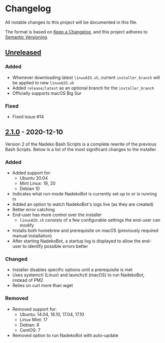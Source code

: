 # Changelog

All notable changes to this project will be documented in this file.

The format is based on [Keep a Changelog](https://keepachangelog.com/en/1.0.0/), and this project adheres to [Semantic Versioning](https://semver.org/spec/v2.0.0.html).

## [Unreleased]

### Added

- Whenever downloading latest `linuxAIO.sh`, current `installer_branch` will be applied to new `linuxAIO.sh`
- Added `release/latest` as an optional branch for the `installer_branch`
- Officially supports macOS Big Sur

### Fixed

- Fixed issue #14 

## [2.1.0] - 2020-12-10

Version 2 of the Nadeko Bash Scripts is a complete rewrite of the previous Bash Scripts. Below is a list of the most significant changes to the installer.

### Added

- Added support for:
    - Ubuntu 20.04
    - Mint Linux: 19, 20
    - Debian 10
- Indicates what run-mode NadekoBot is currently set up to or is running in
- Added an option to watch NadekoBot's logs live (as they are created)
- Better error catching
- End-user has more control over the installer
    - `linuxAIO.sh` consists of a few configurable settings the end-user can modify
- Installs both homebrew and prerequisite on macOS (previously required manual installation)
- After starting NadekoBot, a startup log is displayed to allow the end-user to identify possible errors better

### Changed

- Installer disables specific options until a prerequisite is met
- Uses systemctl (Linux) and launchctl (macOS) to run NadekoBot, instead of PM2
- Relies on curl more than wget

### Removed

- Removed support for:
    - Ubuntu: 14.04, 16.10, 17.04, 17.10
    - Linux Mint: 17
    - Debian: 8
    - CentOS: 7
- Removed option to run NadekoBot with auto-update

[Unreleased]: https://github.com/StrangeRanger/NadekoBot-BashScript/compare/v2.1.0...HEAD
[2.1.0]: https://github.com/StrangeRanger/NadekoBot-BashScript/releases/tag/v2.1.0

